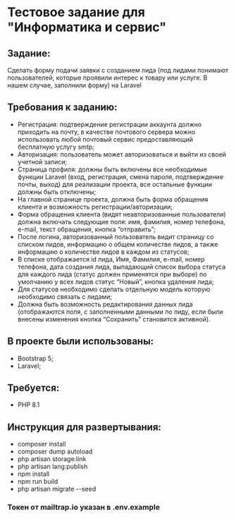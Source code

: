 # Тестовое задание для "Информатика и сервис"

## Задание:

Сделать форму подачи заявки с созданием лида (под лидами понимают пользователей, которые проявили интерес к товару 
или услуге. В нашем случае, заполнили форму) на Laravel

## Требования к заданию:

- Регистрация: подтверждение регистрации аккаунта должно приходить на почту, в качестве почтового сервера можно 
использовать любой почтовый сервис предоставляющий бесплатную услугу smtp;
- Авторизация: пользователь может авторизоваться и  выйти из своей учетной записи;
- Страница профиля: должны быть включены все необходимые функции Laravel (вход, регистрация, смена пароля,
подтверждение почты, выход) для реализации проекта, все остальные функции должны быть отключены;
- На главной странице проекта, должна быть форма обращения клиента и возможность регистрации/авторизации;
- Форма обращения клиента (видят неавторизованные пользователи) должна включать следующие поля: имя, фамилия,
номер телефона, e-mail, текст обращения, кнопка “отправить”;
- После логина, авторизованный пользователь видит страницу со списком лидов, информацию о общем количестве лидов,
а также информацию о количестве лидов в каждом из статусов;
- В списке отображается  id лида, Имя, Фамилия, e-mail, номер телефона, дата создания лида,  выпадающий список выбора
статуса для каждого лида (статус должен применятся при выборе) по умолчанию у всех лидов статус “Новый”,
кнопка удаления лида;
- Для статусов необходимо сделать отдельную модель которую необходимо связать с лидами;
- Должна быть возможность редактирования данных лида (отображаются поля, с заполненными данными по лиду, 
если были внесены изменения кнопка “Сохранить” становится активной).

## В проекте были использованы:
- Bootstrap 5;
- Laravel;

## Требуется:
- PHP 8.1

## Инструкция для развертывания:
- composer install
- composer dump autoload
- php artisan storage:link
- php artisan lang:publish
- npm install
- npm run build
- php artisan migrate --seed


### Токен от mailtrap.io указан в .env.example

